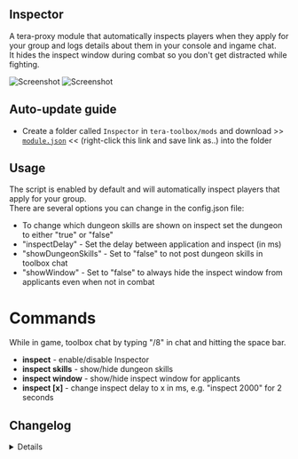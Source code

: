 ## Inspector

A tera-proxy module that automatically inspects players when they apply for your group and logs details about them in your console and ingame chat.  
It hides the inspect window during combat so you don't get distracted while fighting.  
  
![Screenshot](https://i.imgur.com/1umfe1R.png)
![Screenshot](https://i.imgur.com/1otnAV7.png)

## Auto-update guide
- Create a folder called `Inspector` in `tera-toolbox/mods` and download >> [`module.json`](https://raw.githubusercontent.com/maxeman/Inspector/master/module.json) << (right-click this link and save link as..) into the folder

## Usage
The script is enabled by default and will automatically inspect players that apply for your group.  
There are several options you can change in the config.json file:  
  
* To change which dungeon skills are shown on inspect set the dungeon to either "true" or "false"
* "inspectDelay" - Set the delay between application and inspect (in ms)
* "showDungeonSkills" - Set to "false" to not post dungeon skills in toolbox chat
* "showWindow" - Set to "false" to always hide the inspect window from applicants even when not in combat
  

# Commands
While in game, toolbox chat by typing "/8" in chat and hitting the space bar.  
  
* **inspect** - enable/disable Inspector
* **inspect skills** - show/hide dungeon skills
* **inspect window** - show/hide inspect window for applicants
* **inspect [x]** - change inspect delay to x in ms, e.g. "inspect 2000" for 2 seconds
  
## Changelog
<details>
### 1.5.2.max
* [*] Updated for patch 100.02 and removed some unused elements such as weapon crystals on this patch.
* [*] Corrected mapping values of class, race, and gender to align with game data.
* [~] Now pulls even more strings from the game files (class, race, and gender).
### 1.5.2
* [*] Updated definitions for patch 86
### 1.5.1
* [*] Remove support for patches < 85
### 1.5.0
* [~] Now showing dungeon skill instead of clear count (the server no longer sends you the clear count)
* [~] "showDungeonClears" changed to "showDungeonSkills" and "inspect clears" changed to "inspect skills" accordingly
* [~] Now pulls strings directly from the game files (the module will ALWAYS be up-to-date!)
* [-] Removed "strings" directory and files as they are not needed any longer
### 1.4.3
* [*] Update for patch 85 and below
### 1.4.2
* [*] Updated S_USER_PAPERDOLL_INFO version
### 1.4.1
* [*] Updated S_USER_PAPERDOLL_INFO version
* [+] Added talent level to console log
### 1.4.0
* [+] Added localization for JP, KR, RU, SE, TH, TW regions
* [+] Added "inspect clears" command and "showDungeonClears" config option
* [+] Added "inspect window" command and "showWindow" config option
* [+] Will now even inspect during combat (without opening the inspect window)
### 1.3.6
* [~] Look and feel will now be the same on Caali's and Pinkie's proxy
### 1.3.5
* [-] Removed support for patch versions < 75
### 1.3.4
* [*] Updated S_USER_PAPERDOLL_INFO version
* [+] Added a branch for Pinkie Pie's tera-proxy
### 1.3.3
* [~] Code changes due to Caali's recent tera-proxy updates
* [-] Removed support for Pinkie Pie's tera-proxy
### 1.3.2
* [+] Added option to edit which dungeons are shown via config.json
* [+] Added option to edit delay of auto-inspect
* [*] Performance optimization
### 1.3.0
* [+] Rewrote code to use Caali's "tera-game-state" module in order to reduce overhead
* [+] Now supports auto-updating via Caali's tera-proxy
* [+] Now prints applicant's item level to ingame chat
* [+] Now prints applicant's clear count of currently relevant dungeons to ingame chat and console (thanks tera-love)
* [~] Now using a json database instead of additional js files
### 1.2.1
* [*] Updated hook versions for compatibility with the latest tera-proxy
### 1.2.0
* [*] Some code cleanup
* [*] Full conversion to Pinkie Pie's command module
### 1.1.0
* [+] Added logging of a character's information to the console
### 1.0.0
* [~] Initial Release

</details>